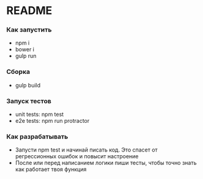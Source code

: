 # README #

### Как запустить ###
* npm i
* bower i
* gulp run

### Сборка ###
* gulp build

### Запуск тестов ###
* unit tests: npm test
* e2e tests: npm run protractor

### Как разрабатывать ###
* Запусти npm test и начинай писать код. Это спасет от регрессионных ошибок и повысит настроение
* После или перед написанием логики пиши тесты, чтобы точно знать как работает твоя функция
